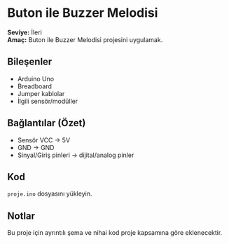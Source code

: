 # Buton ile Buzzer Melodisi

**Seviye:** İleri  
**Amaç:** Buton ile Buzzer Melodisi projesini uygulamak.

## Bileşenler
- Arduino Uno
- Breadboard
- Jumper kablolar
- İlgili sensör/modüller


## Bağlantılar (Özet)
- Sensör VCC -> 5V
- GND -> GND
- Sinyal/Giriş pinleri -> dijital/analog pinler

## Kod
`proje.ino` dosyasını yükleyin.

## Notlar
Bu proje için ayrıntılı şema ve nihai kod proje kapsamına göre eklenecektir.
